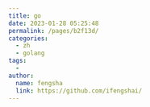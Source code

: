 ```yaml
---
title: go
date: 2023-01-28 05:25:48
permalink: /pages/b2f13d/
categories:
  - zh
  - golang
tags:
  - 
author: 
  name: fengsha
  link: https://github.com/ifengshai/
---
```

